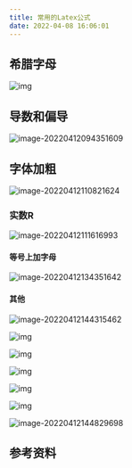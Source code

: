 ```yaml
---
title: 常用的Latex公式
date: 2022-04-08 16:06:01 
---
```






## 希腊字母

![img](https://raw.githubusercontent.com/Moriarty12138/PictureBed/main/img/202204111632243.jpg)

## 导数和偏导

![image-20220412094351609](https://raw.githubusercontent.com/Moriarty12138/PictureBed/main/img/202204120943718.png)

## 字体加粗

![image-20220412110821624](https://raw.githubusercontent.com/Moriarty12138/PictureBed/main/img/202204121108806.png)

### 实数R

![image-20220412111616993](https://raw.githubusercontent.com/Moriarty12138/PictureBed/main/img/202204121116062.png)

#### 等号上加字母

![image-20220412134351642](https://raw.githubusercontent.com/Moriarty12138/PictureBed/main/img/202204121343699.png)



#### 其他

![image-20220412144315462](https://raw.githubusercontent.com/Moriarty12138/PictureBed/main/img/202204121443546.png)

![img](https://raw.githubusercontent.com/Moriarty12138/PictureBed/main/img/202204121445028.webp)

![img](https://raw.githubusercontent.com/Moriarty12138/PictureBed/main/img/202204121446167.webp)

![img](https://raw.githubusercontent.com/Moriarty12138/PictureBed/main/img/202204121446506.webp)

![img](https://raw.githubusercontent.com/Moriarty12138/PictureBed/main/img/202204121446369.webp)

![img](https://raw.githubusercontent.com/Moriarty12138/PictureBed/main/img/202204121446359.webp)

![image-20220412144829698](https://raw.githubusercontent.com/Moriarty12138/PictureBed/main/img/202204121448792.png)

## 参考资料

[^1]:[Latex公式手册（全网最全）](https://www.cnblogs.com/1024th/p/11623258.html)
[^2]:[如何用latex编写矩阵（包括各类复杂、大型矩阵）？](https://zhuanlan.zhihu.com/p/266267223?utm_source=wechat_session)
[^3]:[常用数学符号的 LaTeX 表示方法](http://mohu.org/info/symbols/symbols.htm)


